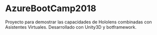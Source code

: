 # AzureBootCamp2018
Proyecto para demostrar las capacidades de Hololens combinadas con Asistentes Virtuales. Desarrollado con Unity3D y botframework.
